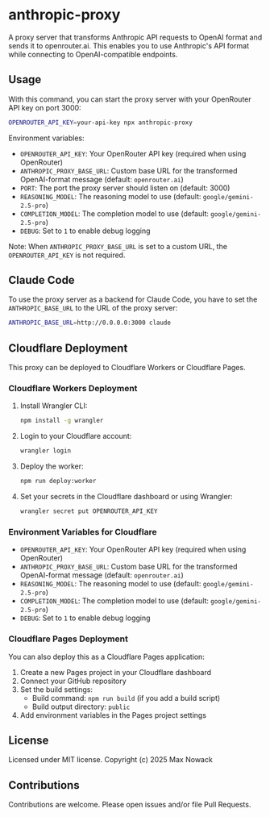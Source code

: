 # anthropic-proxy

A proxy server that transforms Anthropic API requests to OpenAI format and sends it to openrouter.ai. This enables you to use Anthropic's API format while connecting to OpenAI-compatible endpoints.

## Usage

With this command, you can start the proxy server with your OpenRouter API key on port 3000:

```bash
OPENROUTER_API_KEY=your-api-key npx anthropic-proxy
```

Environment variables:

- `OPENROUTER_API_KEY`: Your OpenRouter API key (required when using OpenRouter)
- `ANTHROPIC_PROXY_BASE_URL`: Custom base URL for the transformed OpenAI-format message (default: `openrouter.ai`)
- `PORT`: The port the proxy server should listen on (default: 3000)
- `REASONING_MODEL`: The reasoning model to use (default: `google/gemini-2.5-pro`)
- `COMPLETION_MODEL`: The completion model to use (default: `google/gemini-2.5-pro`)
- `DEBUG`: Set to `1` to enable debug logging

Note: When `ANTHROPIC_PROXY_BASE_URL` is set to a custom URL, the `OPENROUTER_API_KEY` is not required.

## Claude Code

To use the proxy server as a backend for Claude Code, you have to set the `ANTHROPIC_BASE_URL` to the URL of the proxy server:

```bash
ANTHROPIC_BASE_URL=http://0.0.0.0:3000 claude
```

## Cloudflare Deployment

This proxy can be deployed to Cloudflare Workers or Cloudflare Pages.

### Cloudflare Workers Deployment

1. Install Wrangler CLI:
   ```bash
   npm install -g wrangler
   ```

2. Login to your Cloudflare account:
   ```bash
   wrangler login
   ```

3. Deploy the worker:
   ```bash
   npm run deploy:worker
   ```

4. Set your secrets in the Cloudflare dashboard or using Wrangler:
   ```bash
   wrangler secret put OPENROUTER_API_KEY
   ```

### Environment Variables for Cloudflare

- `OPENROUTER_API_KEY`: Your OpenRouter API key (required when using OpenRouter)
- `ANTHROPIC_PROXY_BASE_URL`: Custom base URL for the transformed OpenAI-format message (default: `openrouter.ai`)
- `REASONING_MODEL`: The reasoning model to use (default: `google/gemini-2.5-pro`)
- `COMPLETION_MODEL`: The completion model to use (default: `google/gemini-2.5-pro`)
- `DEBUG`: Set to `1` to enable debug logging

### Cloudflare Pages Deployment

You can also deploy this as a Cloudflare Pages application:

1. Create a new Pages project in your Cloudflare dashboard
2. Connect your GitHub repository
3. Set the build settings:
   - Build command: `npm run build` (if you add a build script)
   - Build output directory: `public`
4. Add environment variables in the Pages project settings

## License
Licensed under MIT license. Copyright (c) 2025 Max Nowack

## Contributions
Contributions are welcome. Please open issues and/or file Pull Requests.
